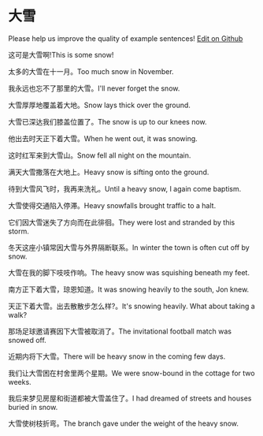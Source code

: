 # 大雪

Please help us improve the quality of example sentences! [Edit on Github](https://github.com/jiyushe/jiyu-example-sentence-source/blob/main/chinese/daxue_1.md)

<p><span class="chinese">这可是大雪啊!</span><span class="english">This is some snow!</span></p>

<p><span class="chinese">太多的大雪在十一月。</span><span class="english">Too much snow in November.</span></p>

<p><span class="chinese">我永远也忘不了那里的大雪。</span><span class="english">I'll never forget the snow.</span></p>

<p><span class="chinese">大雪厚厚地覆盖着大地。</span><span class="english">Snow lays thick over the ground.</span></p>

<p><span class="chinese">大雪已深达我们膝盖位置了。</span><span class="english">The snow is up to our knees now.</span></p>

<p><span class="chinese">他出去时天正下着大雪。</span><span class="english">When he went out, it was snowing.</span></p>

<p><span class="chinese">这时红军来到大雪山。</span><span class="english">Snow fell all night on the mountain.</span></p>

<p><span class="chinese">满天大雪撒落在大地上。</span><span class="english">Heavy snow is sifting onto the ground.</span></p>

<p><span class="chinese">待到大雪风飞时，我再来洗礼。</span><span class="english">Until a heavy snow, I again come baptism.</span></p>

<p><span class="chinese">大雪使得交通陷入停滞。</span><span class="english">Heavy snowfalls brought traffic to a halt.</span></p>

<p><span class="chinese">它们因大雪迷失了方向而在此徘徊。</span><span class="english">They were lost and stranded by this storm.</span></p>

<p><span class="chinese">冬天这座小镇常因大雪与外界隔断联系。</span><span class="english">In winter the town is often cut off by snow.</span></p>

<p><span class="chinese">大雪在我的脚下吱吱作响。</span><span class="english">The heavy snow was squishing beneath my feet.</span></p>

<p><span class="chinese">南方正下着大雪，琼恩知道。</span><span class="english">It was snowing heavily to the south, Jon knew.</span></p>

<p><span class="chinese">天正下着大雪。出去散散步怎么样?。</span><span class="english">It's snowing heavily. What about taking a walk?</span></p>

<p><span class="chinese">那场足球邀请赛因下大雪被取消了。</span><span class="english">The invitational football match was snowed off.</span></p>

<p><span class="chinese">近期内将下大雪。</span><span class="english">There will be heavy snow in the coming few days.</span></p>

<p><span class="chinese">我们让大雪困在村舍里两个星期。</span><span class="english">We were snow-bound in the cottage for two weeks.</span></p>

<p><span class="chinese">我后来梦见房屋和街道都被大雪盖住了。</span><span class="english">I had dreamed of streets and houses buried in snow.</span></p>

<p><span class="chinese">大雪使树枝折弯。</span><span class="english">The branch gave under the weight of the heavy snow.</span></p>


